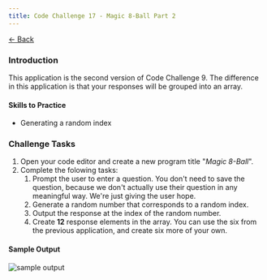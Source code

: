 ```yaml
---
title: Code Challenge 17 - Magic 8-Ball Part 2
---
```


[← Back](/challenges/)

### Introduction

This application is the second version of Code Challenge 9. The difference in this application is that your responses will be grouped into an array.

#### Skills to Practice
- Generating a random index

### Challenge Tasks
1. Open your code editor and create a new program title "*Magic 8-Ball*".
2. Complete the folowing tasks:
    1. Prompt the user to enter a question. You don't need to save the question, because we don't actually use their question in any meaningful way. We're just giving the user hope.
    2. Generate a random number that corresponds to a random index.
    3. Output the response at the index of the random number.
    4. Create **12** response elements in the array. You can use the six from the previous application, and create six more of your own.

#### Sample Output

<img src="/assets/img/challenges/challenge-9-magic-8-ball.gif" alt="sample output" title="sample output">